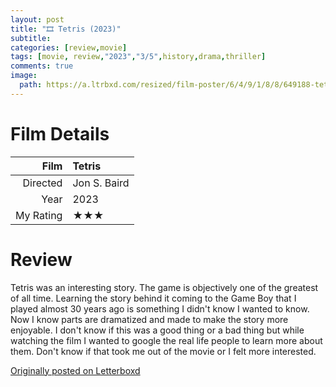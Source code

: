 ```yaml
---
layout: post
title: "🎞️ Tetris (2023)"
subtitle:
categories: [review,movie]
tags: [movie, review,"2023","3/5",history,drama,thriller]
comments: true
image:
  path: https://a.ltrbxd.com/resized/film-poster/6/4/9/1/8/8/649188-tetris-0-230-0-345-crop.jpg
---
```


# Film Details

Film|Tetris
--:|:--
Directed|Jon S. Baird
Year|2023
My Rating|★★★

# Review

Tetris was an interesting story. The game is objectively one of the greatest of all time. Learning the story behind it coming to the Game Boy that I played almost 30 years ago is something I didn't know I wanted to know. Now I know parts are dramatized and made to make the story more enjoyable. I don't know if this was a good thing or a bad thing but while watching the film I wanted to google the real life people to learn more about them. Don't know if that took me out of the movie or I felt more interested.

[Originally posted on Letterboxd](https://ift.tt/kL6xK2Z)


